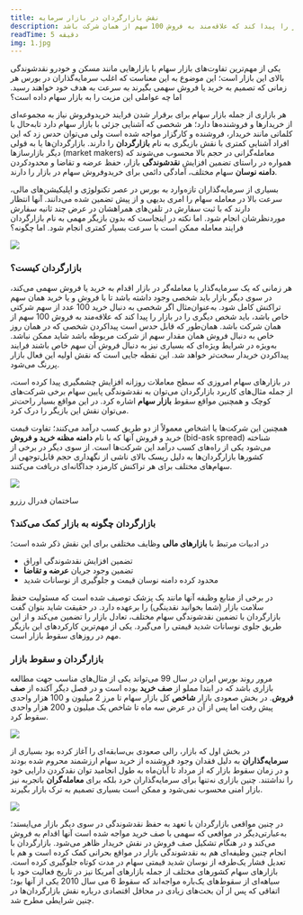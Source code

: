 ```yaml
---
title: نقش بازارگردان در بازار سرمایه
description: هر زمانی که یک سرمایه‌گذار یا معامله‌گر در بازار اقدام به خرید یا فروش سهمی می‌کند، در سوی دیگر بازار باید شخصی وجود داشته باشد تا با فروش و یا خرید همان سهم تراکنش کامل شود. به‌عنوان‌مثال اگر شخصی به دنبال خرید 100 عدد از سهم شرکتی خاص باشد، باید شخص دیگری را در بازار را پیدا کند که علاقه‌مند به فروش 100 سهم از همان شرکت باشد.
readTime: 5 دقیقه
img: 1.jpg
---
```

یکی از مهم‌ترین تفاوت‌های بازار سهام با بازارهایی مانند مسکن و خودرو نقدشوندگی بالای این بازار است؛ این موضوع به این معناست که اغلب سرمایه‌گذاران در بورس هر زمانی که تصمیم به خرید یا فروش سهمی بگیرند به سرعت به هدف خود خواهند رسید. اما چه عواملی این مزیت را به بازار سهام داده است؟

هر بازاری از جمله بازار سهام برای برقرار شدن فرایند خریدوفروش نیاز به مجموعه‌ای از خریدارها و فروشنده‌ها دارد؛ هر شخصی که آشنایی جزئی با بازار سهام دارد تابه‌حال با کلماتی مانند خریدار، فروشنده و کارگزار مواجه شده است ولی می‌توان حدس زد که این افراد آشنایی کمتری با نقش بازیگری به نام **بازارگردان** را دارند. بازارگردان‌ها یا به قولی دیگر بازارسازها (market makers) معامله‌گرانی در حجم بالا محسوب می‌شوند که همواره در راستای تضمین افزایش **نقدشوندگی** بازار، حفظ عرضه و تقاضا و محدودکردن **دامنه نوسان** سهام مختلف، آمادگی دائمی برای خریدوفروش سهام در بازار را دارند.

بسیاری از سرمایه‌گذاران تازه‌وارد به بورس در عصر تکنولوژی و اپلیکیشن‌های مالی، سرعت بالا در معامله سهام را امری بدیهی و از پیش تضمین شده می‌دانند. آنها انتظار دارند که با ثبت سفارش در تلفن‌های همراهشان در عرض چند ثانیه سفارش موردنظرشان انجام شود. اما نکته در اینجاست که بدون بازیگر مهمی به نام بازارگردان فرایند معامله ممکن است با سرعت بسیار کمتری انجام شود. اما چگونه؟

<div class="text-center">
<img src="/img/content/mag/market-makers-1.png">
</div>

### بازارگردان کیست؟

هر زمانی که یک سرمایه‌گذار یا معامله‌گر در بازار اقدام به خرید یا فروش سهمی می‌کند، در سوی دیگر بازار باید شخصی وجود داشته باشد تا با فروش و یا خرید همان سهم تراکنش کامل شود. به‌عنوان‌مثال اگر شخصی به دنبال خرید 100 عدد از سهم شرکتی خاص باشد، باید شخص دیگری را در بازار را پیدا کند که علاقه‌مند به فروش 100 سهم از همان شرکت باشد. همان‌طور که قابل حدس است پیداکردن شخصی که در همان روز خاص به دنبال فروش همان مقدار سهم از شرکت مربوطه باشد شاید ممکن نباشد. به‌ویژه در شرایط ویژه‌ای که بسیاری نیز به دنبال فروش آن سهم خاص باشند فرایند پیداکردن خریدار سخت‌تر خواهد شد. این نقطه جایی است که نقش اولیه این فعال بازار پررنگ می‌شود.

در بازارهای سهام امروزی که سطح معاملات روزانه افزایش چشمگیری پیدا کرده است، از جمله مثال‌های کاربرد بازارگردان می‌توان به نقدشوندگی پایین سهام برخی شرکت‌های کوچک و همچنین مواقع سقوط **بازار سهام** اشاره کرد. در این مواقع بسیار راحت‌تر می‌توان نقش این بازیگر را درک کرد.

همچنین این شرکت‌ها یا اشخاص معمولاً از دو طریق کسب درآمد می‌کنند؛ تفاوت قیمت خرید و فروش آنها که با نام **دامنه مظنه خرید و فروش** (bid-ask spread) شناخته می‌شود یکی از راه‌های کسب درآمد این شرکت‌ها است. از سوی دیگر در برخی از کشورها بازارگردان‌ها به دلیل ریسک بالای ناشی از نگهداری حجم قابل‌توجهی از سهام‌های مختلف برای هر تراکنش کارمزد جداگانه‌ای دریافت می‌کنند.

<div class="text-center">
<img src="/img/content/mag/market-makers-2.jpg" class="mb-0">
</div>
<p class="text-center font-italic">ساختمان فدرال رزرو</p>

### بازارگردان چگونه به بازار کمک می‌کند؟

در ادبیات مرتبط با **بازارهای مالی** وظایف مختلفی برای این نقش ذکر شده است؛

- تضمین افزایش نقدشوندگی اوراق
- تضمین وجود جریان **عرضه و تقاضا**
- محدود کرده دامنه نوسان قیمت و جلوگیری از نوسانات شدید

در برخی از منابع وظیفه آنها مانند یک پزشک توصیف شده است که مسئولیت حفظ سلامت بازار (شما بخوانید نقدینگی) را برعهده دارد. در حقیقت شاید بتوان گفت بازارگردان با تضمین نقدشوندگی سهام مختلف، تعادل بازار را تضمین می‌کند و از این طریق جلوی نوسانات شدید قیمتی را می‌گیرد. یکی از مهم‌ترین کارکردهای این بازیگر مهم در روزهای سقوط بازار است.

### بازارگردان و سقوط بازار

مرور روند بورس ایران در سال 99 می‌تواند یکی از مثال‌های مناسب جهت مطالعه بازاری باشد که در ابتدا مملو از **صف خرید** بوده است و در فصل دیگر آکنده از **صف فروش**. در بخش صعودی بازار **شاخص** کل بازار سهام تا مرز 2 میلیون و 100 هزار واحدی پیش رفت اما پس از آن در عرض سه ماه تا شاخص یک میلیون و 200 هزار واحدی سقوط کرد.

<div class="text-center">
<img src="/img/content/mag/market-makers-3.jpg">
</div>

در بخش اول که بازار، رالی صعودی بی‌سابقه‌ای را آغاز کرده بود بسیاری از **سرمایه‌گذاران** به دلیل فقدان وجود فروشنده از خرید سهام ارزشمند محروم شده بودند و در زمان سقوط بازار که از مرداد تا آبان‌ماه به طول انجامید توان نقدکردن دارایی خود را نداشتند. چنین بازاری نه‌تنها برای سرمایه‌گذاران خرد بلکه برای **معامله‌گران** باتجربه نیز بازار امنی محسوب نمی‌شود و ممکن است بسیاری تصمیم به ترک بازار بگیرند.

<div class="text-center">
<img src="/img/content/mag/market-makers-4.jpg">
</div>

در چنین مواقعی بازارگردان با تعهد به حفظ نقدشوندگی در سوی دیگر بازار می‌ایستد؛ به‌عبارتی‌دیگر در مواقعی که سهمی با صف خرید مواجه شده است آنها اقدام به فروش می‌کند و در هنگام تشکیل صف فروش در نقش خریدار ظاهر می‌شود. بازارگردان با انجام چنین وظیفه‌ای هم به نقدشوندگی بازار در مواقع بحرانی کمک کرده است و هم با تعدیل فشار یک‌طرفه از نوسان شدید قیمتی سهام در مدت کوتاه جلوگیری کرده است. بازارهای سهام کشورهای مختلف از جمله بازارهای آمریکا نیز در تاریخ فعالیت خود با سیاهه‌ای از سقوط‌های یک‌باره مواجه‌اند که سقوط 6 می سال 2010 یکی از آنها بود؛ اتفاقی که پس از آن بحث‌های زیادی در محافل اقتصادی درباره نقش بازارگردان‌ها در چنین شرایطی مطرح شد.